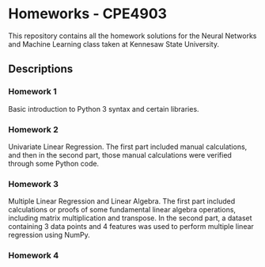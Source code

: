 # Homeworks - CPE4903

This repository contains all the homework solutions for the Neural Networks and Machine Learning class taken at Kennesaw State University.

## Descriptions

### Homework 1
Basic introduction to Python 3 syntax and certain libraries.

### Homework 2
Univariate Linear Regression. The first part included manual calculations, and then in the second part, those manual calculations were verified through some Python code.

### Homework 3
Multiple Linear Regression and Linear Algebra. The first part included calculations or proofs of some fundamental linear algebra operations, including matrix multiplication and transpose. In the second part, a dataset containing 3 data points and 4 features was used to perform multiple linear regression using NumPy.

### Homework 4
